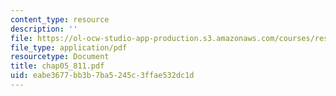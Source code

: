 ```yaml
---
content_type: resource
description: ''
file: https://ol-ocw-studio-app-production.s3.amazonaws.com/courses/res-6-001-continuum-electromechanics-spring-2009/eabe3677bb3b7ba5245c3ffae532dc1d_chap05_811.pdf
file_type: application/pdf
resourcetype: Document
title: chap05_811.pdf
uid: eabe3677-bb3b-7ba5-245c-3ffae532dc1d
---
```

